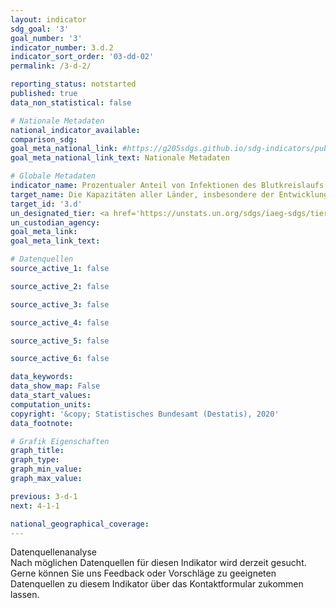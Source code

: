 ```yaml
---
layout: indicator
sdg_goal: '3'
goal_number: '3'
indicator_number: 3.d.2
indicator_sort_order: '03-dd-02'
permalink: /3-d-2/

reporting_status: notstarted
published: true
data_non_statistical: false

# Nationale Metadaten
national_indicator_available: 
comparison_sdg: 
goal_meta_national_link: #https://g205sdgs.github.io/sdg-indicators/public/MetaDe/3.d.2.pdf
goal_meta_national_link_text: Nationale Metadaten

# Globale Metadaten
indicator_name: Prozentualer Anteil von Infektionen des Blutkreislaufs durch ausgewählte antimikrobiell-resistente Organismen
target_name: Die Kapazitäten aller Länder, insbesondere der Entwicklungsländer, in den Bereichen Frühwarnung, Risikominderung und Management nationaler und globaler Gesundheitsrisiken stärken
target_id: '3.d'
un_designated_tier: <a href='https://unstats.un.org/sdgs/iaeg-sdgs/tier-classification/' title='Klicken Sie hier um weitere Informationen zur UN-Tier-Klassifikation zu erhalten.'>Tier II</a>
un_custodian_agency: 
goal_meta_link: 
goal_meta_link_text: 

# Datenquellen
source_active_1: false

source_active_2: false

source_active_3: false

source_active_4: false

source_active_5: false

source_active_6: false

data_keywords: 
data_show_map: False
data_start_values: 
computation_units: 
copyright: '&copy; Statistisches Bundesamt (Destatis), 2020'
data_footnote: 

# Grafik Eigenschaften
graph_title: 
graph_type: 
graph_min_value: 
graph_max_value: 

previous: 3-d-1
next: 4-1-1

national_geographical_coverage: 
---
```


<span class="status notstarted"> Datenquellenanalyse </span><br>
Nach möglichen Datenquellen für diesen Indikator wird derzeit gesucht.
Gerne können Sie uns Feedback oder Vorschläge zu geeigneten Datenquellen zu diesem Indikator über das Kontaktformular zukommen lassen.